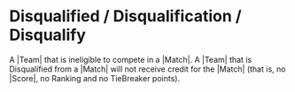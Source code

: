 # Disqualified / Disqualification / Disqualify

A |Team| that is ineligible to compete in a |Match|. A |Team| that is
Disqualified from a |Match| will not receive credit for the |Match| (that is, no
|Score|, no Ranking and no TieBreaker points).
